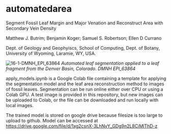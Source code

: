 # automatedarea

Segment Fossil Leaf Margin and Major Venation and Reconstruct Area with Secondary Vein Density

Matthew J. Butrim; Benjamin Koger; Samuel S. Robertson; Ellen D Currano

Dept. of Geology and Geophyiscs, School of Computing, Dept. of Botany, University of Wyoming, Laramie, WY, USA.

![16-1-DMNH_EPI_63864](https://github.com/user-attachments/assets/46d58f83-1123-42d3-9d21-3831367a5aa4)
*Automated leaf segmentation applied to a leaf fragment from the Denver Basin, Colorado.  DMNH EPI_63864*

apply_models.ipynb is a Google Colab file containing a template for applying the segmentation model and the leaf area reconstruction method to images of fossil leaves.  Segmentation can be run online either over CPU or using a Colab GPU.  A test image is provided in this repository, but new images can be uploaded to Colab, or the file can be downloaded and run locally with local images.

The trained model is stored on google drive because filesize is too large to upload to github. Model can be accessed at https://drive.google.com/file/d/1xg2csnX-3LhNyY_GDg9n2L8CiMlThD-z


